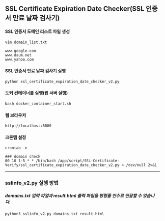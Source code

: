 ## SSL Certificate Expiration Date Checker(SSL 인증서 만료 날짜 검사기)

#### SSL 인증서 도메인 리스트 파일 생성
```
vim domain_list.txt
```
```
www.google.com
www.daum.net
www.yahoo.com
```

#### SSL 인증서 만료 날짜 검사기 실행
```
python ssl_certificate_expiration_date_checker_v2.py
```

#### 도커 컨테이너를 실행(웹 서버 실행)
```
bash docker_container_start.sh
```

#### 웹 브라우저
```
http://localhost:8080
```

#### 크론탭 설정
```
crontab -e
```
```
### domain check
00 10 1-5 * * /bin/bash /app/script/SSL-Certificate-Verify/ssl_certificate_expiration_date_checker_v2.py > /dev/null 2>&1
```

---
### sslinfo_v2.py 실행 방법
##### domains.txt 입력 파일과 result.html 출력 파일을 명령줄 인수로 전달할 수 있습니다.
```
python3 sslinfo_v2.py domains.txt result.html
````
